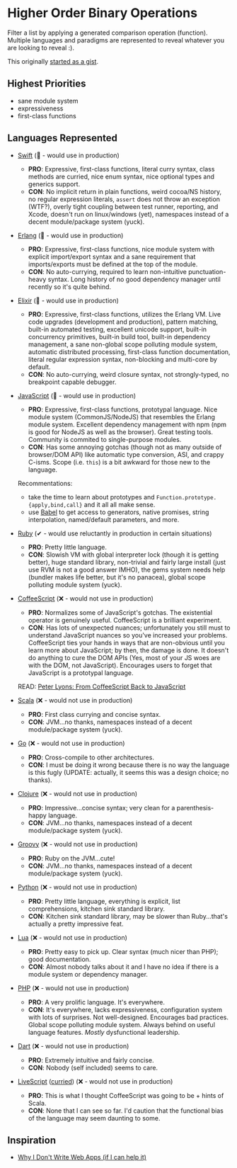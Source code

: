# Higher Order Binary Operations

Filter a list by applying a generated comparison operation (function). Multiple languages and paradigms are represented to reveal whatever you are looking to reveal :).

This originally [started as a gist](https://gist.github.com/wilmoore/5559376).

## Highest Priorities

- sane module system
- expressiveness
- first-class functions

## Languages Represented

- [Swift](less-than-100.swift) (💚 - would use in production)
  - **PRO**: Expressive, first-class functions, literal curry syntax, class methods are curried, nice enum syntax, nice optional types and generics support.
  - **CON**: No implicit return in plain functions, weird cocoa/NS history, no regular expression literals, `assert` does not throw an exception (WTF?), overly tight coupling between test runner, reporting, and Xcode, doesn't run on linux/windows (yet), namespaces instead of a decent module/package system (yuck).

- [Erlang](less-than-100.erl) (💚 - would use in production)
  - **PRO**: Expressive, first-class functions, nice module system with explicit import/export syntax and a sane requirement that imports/exports must be defined at the top of the module.
  - **CON**: No auto-currying, required to learn non-intuitive punctuation-heavy syntax. Long history of no good dependency manager until recently so it's quite behind.

- [Elixir](less-than-100.ex) (💚 - would use in production)
  - **PRO**: Expressive, first-class functions, utilizes the Erlang VM. Live code upgrades (development and production), pattern matching, built-in automated testing, excellent unicode support, built-in concurrency primitives, built-in build tool, built-in dependency management, a sane non-global scope polluting module system, automatic distributed processing, first-class function documentation, literal regular expression syntax, non-blocking and multi-core by default.
  - **CON**: No auto-currying, weird closure syntax, not strongly-typed, no breakpoint capable debugger.

- [JavaScript](less-than-100.js) (💚 - would use in production)
  - **PRO**: Expressive, first-class functions, prototypal language. Nice module system (CommonJS/NodeJS) that resembles the Erlang module system. Excellent dependency management with npm (npm is good for NodeJS as well as the browser). Great testing tools. Community is commited to single-purpose modules.
  - **CON**: Has some annoying gotchas (though not as many outside of browser/DOM API) like automatic type conversion, ASI, and crappy C-isms. Scope (i.e. `this`) is a bit awkward for those new to the language.

  Recommentations:
    - take the time to learn about prototypes and `Function.prototype.{apply,bind,call}` and it all all make sense.
    - use [Babel](https://babeljs.io) to get access to generators, native promises, string interpolation, named/default parameters, and more.

- [Ruby](less-than-100.rb) (✔ - would use reluctantly in production in certain situations)
  - **PRO**: Pretty little language.
  - **CON**: Slowish VM with global interpreter lock (though it is getting better), huge standard library, non-trivial and fairly large install (just use RVM is not a good answer IMHO), the gems system needs help (bundler makes life better, but it's no panacea), global scope polluting module system (yuck).

- [CoffeeScript](less-than-100.coffee) (❌ - would not use in production)
  - **PRO**: Normalizes some of JavaScript's gotchas. The existential operator is genuinely useful. CoffeeScript is a brilliant experiment.
  - **CON**: Has lots of unexpected nuances; unfortunately you still must to understand JavaScript nuances so you've increased your problems. CoffeeScript ties your hands in ways that are non-obvious until you learn more about JavaScript; by then, the damage is done. It doesn't do anything to cure the DOM APIs (Yes, most of your JS woes are with the DOM, not JavaScript). Encourages users to forget that JavaScript is a prototypal language.

  READ: [Peter Lyons: From CoffeeScript Back to JavaScript](http://peterlyons.com/problog/2014/01/from-coffeescript-back-to-javascript)

- [Scala](less-than-100.scala) (❌ - would not use in production)
  - **PRO**: First class currying and concise syntax.
  - **CON**: JVM...no thanks, namespaces instead of a decent module/package system (yuck).

- [Go](less-than-100.go) (❌ - would not use in production)
  - **PRO**: Cross-compile to other architectures.
  - **CON**: I must be doing it wrong because there is no way the language is this fugly (UPDATE: actually, it seems this was a design choice; no thanks).

- [Clojure](less-than-100.clj) (❌ - would not use in production)
  - **PRO**: Impressive...concise syntax; very clean for a parenthesis-happy language.
  - **CON**: JVM...no thanks, namespaces instead of a decent module/package system (yuck).

- [Groovy](less-than-100.groovy) (❌ - would not use in production)
  - **PRO**: Ruby on the JVM...cute!
  - **CON**: JVM...no thanks, namespaces instead of a decent module/package system (yuck).

- [Python](less-than-100.py) (❌ - would not use in production)
  - **PRO**: Pretty little language, everything is explicit, list comprehensions, kitchen sink standard library.
  - **CON**: Kitchen sink standard library, may be slower than Ruby...that's actually a pretty impressive feat.

- [Lua](less-than-100.lua) (❌ - would not use in production)
  - **PRO**: Pretty easy to pick up. Clear syntax (much nicer than PHP); good documentation.
  - **CON**: Almost nobody talks about it and I have no idea if there is a module system or dependency manager.

- [PHP](less-than-100.php) (❌ - would not use in production)
  - **PRO**: A very prolific language. It's everywhere.
  - **CON**: It's everywhere, lacks expressiveness, configuration system with lots of surprises. Not well-designed. Encourages bad practices. Global scope polluting module system. Always behind on useful language features. _Mostly_ dysfunctional leadership.

- [Dart](less-than-100.dart) (❌ - would not use in production)
  - **PRO**: Extremely intuitive and fairly concise.
  - **CON**: Nobody (self included) seems to care.

- [LiveScript](less-than-100.op-ls) ([curried](less-than-100.ls)) (❌ - would not use in production)
  - **PRO**: This is what I thought CoffeeScript was going to be + hints of Scala.
  - **CON**: None that I can see so far. I'd caution that the functional bias of the language may seem daunting to some.

## Inspiration

- [Why I Don't Write Web Apps (if I can help it)](https://gist.github.com/cloudhead/1522576)
